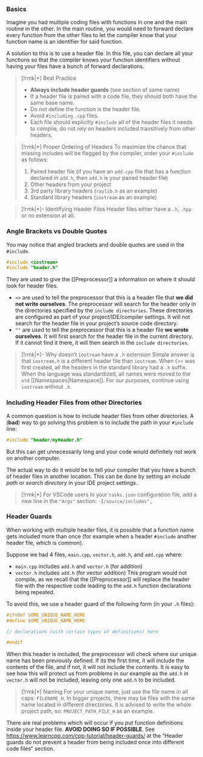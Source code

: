 
### Basics
Imagine you had multiple coding files with functions in one and the main routine in the other. In the main routine, you would need to forward declare every function from the other files to let the compiler know that your function name is an identifier for said function. 

A solution to this is to use a header file. In this file, you can declare all your functions so that the compiler knows your function identifiers without having your files have a bunch of forward declarations.

>[!rmk|*] Best Practice
>- **Always include header guards** (see section of same name)
>- If a header file is paired with a code file, they should both have the same base name.
>- Do not define the function is the header file. 
>- Avoid `#including` `.cpp` files.
>- Each file should explicitly `#include` all of the header files it needs to compile, do not rely on headers included transitively from other headers. 

>[!rmk|*] Proper Ordering of Headers
>To maximize the chance that missing includes will be flagged by the compiler, order your `#include` as follows:
>1. Paired header file (if you have an `add.cpp` file that has a function declared in `add.h`, then `add.h` is your paired header file)
>2. Other headers from your project 
>3. 3rd party library headers (`raylib.h` as an example)
>4. Standard library headers (`iostream` as an example)

>[!rmk|*]- Identifying Header Files
>Header files either have a `.h`, `.hpp` or no extension at all.
### Angle Brackets vs Double Quotes
You may notice that angled brackets and double quotes are used in the `#include`. 
```cpp
#include <iostream>
#include "header.h"
```
They are used to give the [[Preprocessor]] a information on where it should look for header files.
- `<>` are used to tell the preprocessor that this is a header file that **we did not write ourselves**. The preprocessor will search for the header only in the directories specified by the `include directories`. These directories are configured as part of your project/IDE/compiler settings. It will not search for the header file in your project’s source code directory.
- `""` are used to tell the preprocessor that this is a header file **we wrote ourselves**. It will first search for the header file in the current directory. If it cannot find it there, it will then search in the `include directories`. 

>[!rmk|*]- Why doesn’t `iostream` have a `.h` extension
>Simple answer is that `iostream.h` is a different header file than `iostream`. When `C++` was first created, all the headers in the standard library had a `.h` suffix. When the language was standardized, all names were moved to the `std` [[Namespaces|Namespace]]. For our purposes, continue using `iostream` without `.h`. 
>
### Including Header Files from other Directories
A common question is how to include header files from other directories. A (**bad**) way to go solving this problem is to include the path in your `#include` line:
```cpp
#include "header/myHeader.h"
```
But this can get unnecessarily long and your code would definitely not work on another computer. 

The actual way to do it would be to tell your compiler that you have a bunch of header files in another location. This can be done by setting an *include path* or *search directory* in your IDE project settings. 

>[!rmk|*] For VSCode users
>In your `tasks.json` configuration file, add a new line in the `"Args"` section:
>`-I/source/includes",`

### Header Guards
When working with multiple header files, it is possible that a function name gets included more than once (for example when a header `#include` another header file, which is common). 

Suppose we had 4 files, `main.cpp`, `vector.h`, `add.h`, and `add.cpp` where:
- `main.cpp` includes `add.h` and `vector.h` (for addition)
- `vector.h` includes `add.h` (for vector addition)
This program would not compile, as we recall that the [[Preprocessor]] will replace the header file with the respective code leading to the `add.h` function declarations being repeated. 

To avoid this, we use a header guard of the following form (in your `.h` files):
```cpp
#ifndef SOME_UNIQUE_NAME_HERE
#define SOME_UNIQUE_NAME_HERE

// declarations (with certain types of definitions) here

#endif
```
When this header is included, the preprocessor will check where our unique name has been previously defined. If its the first time, it will include the contents of the file, and if not, it will not include the contents. It is easy to see how this will protect us from problems in our example as the `add.h` in `vector.h` will not be included, leaving only one `add.h` to be included. 

>[!rmk|*] Naming
>For your unique name, just use the file name in all caps: `FILENAME_H`. In bigger projects, there may be files with the same name located in different directories. It is advised to write the whole project path, so: `PROJECT_PATH_FILE_H` as an example.

There are real problems which will occur if you put function definitions inside your header file. **AVOID DOING SO IF POSSIBLE**. See https://www.learncpp.com/cpp-tutorial/header-guards/ at the “Header guards do not prevent a header from being included once into different code files” section. 


